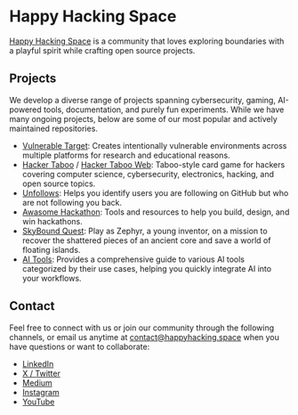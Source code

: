 # Happy Hacking Space
[Happy Hacking Space](https://happyhacking.space/) is a community that loves exploring boundaries with a playful spirit while crafting open source projects.

## Projects
We develop a diverse range of projects spanning cybersecurity, gaming, AI-powered tools, documentation, and purely fun experiments. While we have many ongoing projects, below are some of our most popular and actively maintained repositories.
* [Vulnerable Target](https://github.com/HappyHackingSpace/vulnerable-target): Creates intentionally vulnerable environments across multiple platforms for research and educational reasons.
* [Hacker Taboo](https://github.com/HappyHackingSpace/HackerTaboo) / [Hacker Taboo Web](https://github.com/HappyHackingSpace/hacker-taboo-web): Taboo-style card game for hackers covering computer science, cybersecurity, electronics, hacking, and open source topics.
* [Unfollows](https://github.com/HappyHackingSpace/unfollows): Helps you identify users you are following on GitHub but who are not following you back.
* [Awasome Hackathon](https://github.com/HappyHackingSpace/awesome-hackathon): Tools and resources to help you build, design, and win hackathons.
* [SkyBound Quest](https://github.com/HappyHackingSpace/SkyBound-Quest): Play as Zephyr, a young inventor, on a mission to recover the shattered pieces of an ancient core and save a world of floating islands.
* [AI Tools](https://github.com/HappyHackingSpace/ai-tools): Provides a comprehensive guide to various AI tools categorized by their use cases, helping you quickly integrate AI into your workflows.

## Contact
Feel free to connect with us or join our community through the following channels, or email us anytime at [contact@happyhacking.space](mailto:contact@happyhacking.space) when you have questions or want to collaborate:
* [LinkedIn](https://www.linkedin.com/company/happyhackingspace)
* [X / Twitter](https://x.com/happyhackings)
* [Medium](https://happyhackingspace.blog)
* [Instagram](https://www.instagram.com/happyhackingspace)
* [YouTube](https://www.youtube.com/@HappyHackingSpace)
